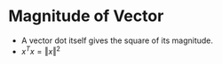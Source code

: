# Magnitude of Vector

- A vector dot itself gives the square of its magnitude.
- $x^Tx= \left\Vert x \right\Vert^2$ 